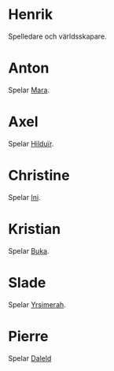 <!-- TITLE: Spelare -->
# Henrik

Spelledare och världsskapare.

# Anton

Spelar [Mara](karaktarer#mara-windrivver).

# Axel

Spelar [Hilduïr](karaktarer#hilduir-haethorn).

# Christine

Spelar [Ini](karaktarer#ini).

# Kristian

Spelar [Buka](karaktarer#buka).

# Slade

Spelar [Yrsimerah](karaktarer#yrsimerahsuun).

# Pierre

Spelar [Daleld](karaktarer#daleld-lightshield)